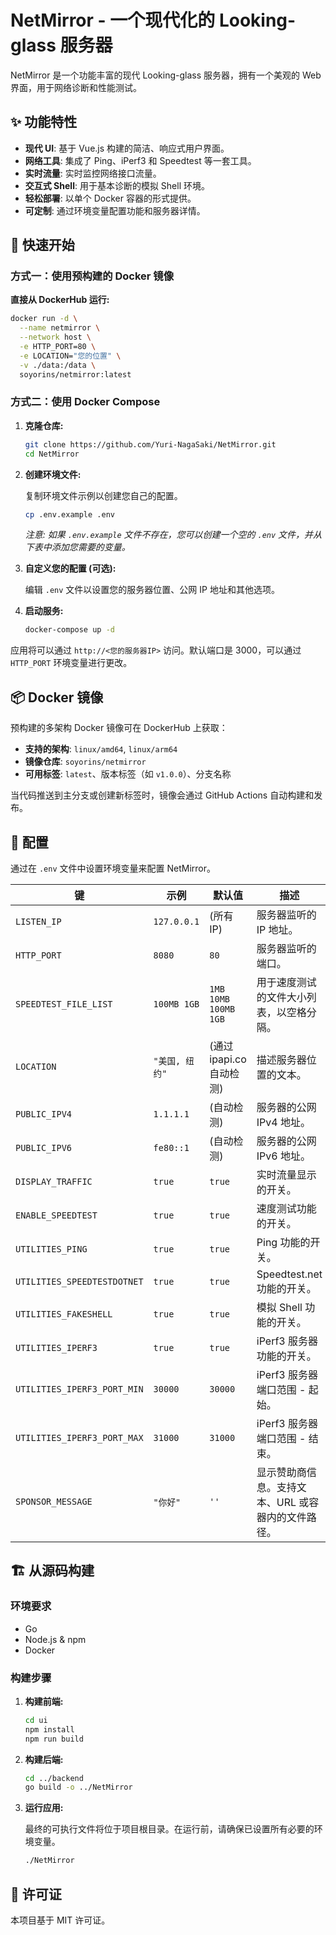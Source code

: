 # NetMirror - 一个现代化的 Looking-glass 服务器

NetMirror 是一个功能丰富的现代 Looking-glass 服务器，拥有一个美观的 Web 界面，用于网络诊断和性能测试。

## ✨ 功能特性

- **现代 UI**: 基于 Vue.js 构建的简洁、响应式用户界面。
- **网络工具**: 集成了 Ping、iPerf3 和 Speedtest 等一套工具。
- **实时流量**: 实时监控网络接口流量。
- **交互式 Shell**: 用于基本诊断的模拟 Shell 环境。
- **轻松部署**: 以单个 Docker 容器的形式提供。
- **可定制**: 通过环境变量配置功能和服务器详情。

## 🚀 快速开始

### 方式一：使用预构建的 Docker 镜像

**直接从 DockerHub 运行:**
```bash
docker run -d \
  --name netmirror \
  --network host \
  -e HTTP_PORT=80 \
  -e LOCATION="您的位置" \
  -v ./data:/data \
  soyorins/netmirror:latest
```

### 方式二：使用 Docker Compose

1.  **克隆仓库:**
    ```bash
    git clone https://github.com/Yuri-NagaSaki/NetMirror.git
    cd NetMirror
    ```

2.  **创建环境文件:**

    复制环境文件示例以创建您自己的配置。
    ```bash
    cp .env.example .env
    ```
    *注意: 如果 `.env.example` 文件不存在，您可以创建一个空的 `.env` 文件，并从下表中添加您需要的变量。*

3.  **自定义您的配置 (可选):**

    编辑 `.env` 文件以设置您的服务器位置、公网 IP 地址和其他选项。

4.  **启动服务:**
    ```bash
    docker-compose up -d
    ```

应用将可以通过 `http://<您的服务器IP>` 访问。默认端口是 3000，可以通过 `HTTP_PORT` 环境变量进行更改。

## 📦 Docker 镜像

预构建的多架构 Docker 镜像可在 DockerHub 上获取：

- **支持的架构**: `linux/amd64`, `linux/arm64`
- **镜像仓库**: `soyorins/netmirror`
- **可用标签**: `latest`、版本标签（如 `v1.0.0`）、分支名称

当代码推送到主分支或创建新标签时，镜像会通过 GitHub Actions 自动构建和发布。

## 🔧 配置

通过在 `.env` 文件中设置环境变量来配置 NetMirror。

| 键 | 示例 | 默认值 | 描述 |
|---|---|---|---|
| `LISTEN_IP` | `127.0.0.1` | (所有 IP) | 服务器监听的 IP 地址。 |
| `HTTP_PORT` | `8080` | `80` | 服务器监听的端口。 |
| `SPEEDTEST_FILE_LIST` | `100MB 1GB` | `1MB 10MB 100MB 1GB` | 用于速度测试的文件大小列表，以空格分隔。 |
| `LOCATION` | `"美国, 纽约"` | (通过 ipapi.co 自动检测) | 描述服务器位置的文本。 |
| `PUBLIC_IPV4` | `1.1.1.1` | (自动检测) | 服务器的公网 IPv4 地址。 |
| `PUBLIC_IPV6` | `fe80::1` | (自动检测) | 服务器的公网 IPv6 地址。 |
| `DISPLAY_TRAFFIC` | `true` | `true` | 实时流量显示的开关。 |
| `ENABLE_SPEEDTEST` | `true` | `true` | 速度测试功能的开关。 |
| `UTILITIES_PING` | `true` | `true` | Ping 功能的开关。 |
| `UTILITIES_SPEEDTESTDOTNET`| `true` | `true` | Speedtest.net 功能的开关。 |
| `UTILITIES_FAKESHELL` | `true` | `true` | 模拟 Shell 功能的开关。 |
| `UTILITIES_IPERF3` | `true` | `true` | iPerf3 服务器功能的开关。 |
| `UTILITIES_IPERF3_PORT_MIN` | `30000` | `30000` | iPerf3 服务器端口范围 - 起始。 |
| `UTILITIES_IPERF3_PORT_MAX` | `31000` | `31000` | iPerf3 服务器端口范围 - 结束。 |
| `SPONSOR_MESSAGE` | `"你好"` | `''` | 显示赞助商信息。支持文本、URL 或容器内的文件路径。 |

## 🏗️ 从源码构建

### 环境要求

- Go
- Node.js & npm
- Docker

### 构建步骤

1.  **构建前端:**
    ```bash
    cd ui
    npm install
    npm run build
    ```

2.  **构建后端:**
    ```bash
    cd ../backend
    go build -o ../NetMirror
    ```

3.  **运行应用:**

    最终的可执行文件将位于项目根目录。在运行前，请确保已设置所有必要的环境变量。
    ```bash
    ./NetMirror
    ```

## 📄 许可证

本项目基于 MIT 许可证。
